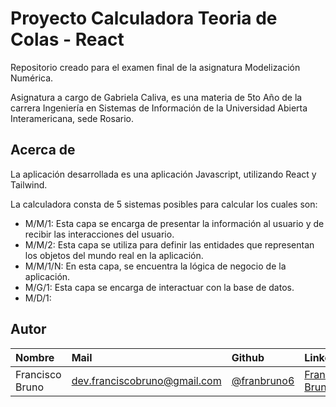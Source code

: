 # Proyecto Calculadora Teoria de Colas - React

Repositorio creado para el examen final de la asignatura Modelización Numérica.

Asignatura a cargo de Gabriela Caliva, es una materia de 5to Año de la carrera Ingeniería en Sistemas de Información de la Universidad Abierta Interamericana, sede Rosario.

## Acerca de

La aplicación desarrollada es una aplicación Javascript, utilizando React y Tailwind.

La calculadora consta de 5 sistemas posibles para calcular los cuales son:
- M/M/1: Esta capa se encarga de presentar la información al usuario y de recibir las interacciones del usuario.
- M/M/2: Esta capa se utiliza para definir las entidades que representan los objetos del mundo real en la aplicación.
- M/M/1/N: En esta capa, se encuentra la lógica de negocio de la aplicación.
- M/G/1: Esta capa se encarga de interactuar con la base de datos.
- M/D/1:

## Autor

| Nombre | Mail     | Github                | LinkedIn                |
| :-------- | :------- | :------------------------- | :------------------------- |
| Francisco Bruno | dev.franciscobruno@gmail.com | [@franbruno6](https://github.com/franbruno6) | [Francisco Bruno](https://www.linkedin.com/in/franbruno6/) |